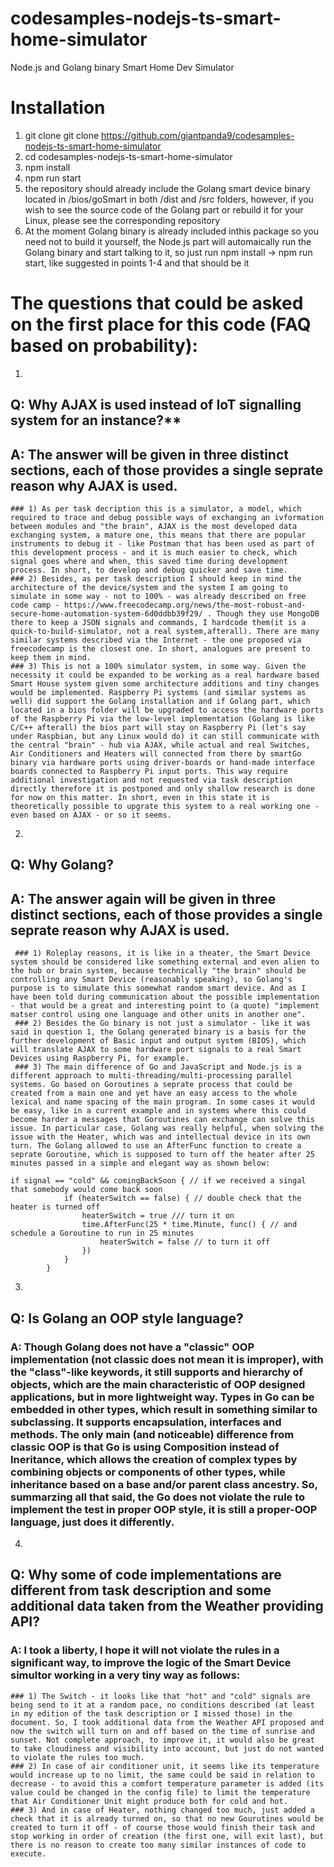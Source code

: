 # codesamples-nodejs-ts-smart-home-simulator
Node.js and Golang binary Smart Home Dev Simulator
# Installation
1) git clone git clone https://github.com/giantpanda9/codesamples-nodejs-ts-smart-home-simulator
2) cd codesamples-nodejs-ts-smart-home-simulator
3) npm install
4) npm run start
5) the repository should already include the Golang smart device binary located in /bios/goSmart in both /dist and /src folders, however, if you wish to see the source code of the Golang part or rebuild it for your Linux, please see the corresponding repository
6) At the moment Golang binary is already included inthis package so you need not to build it yourself, the Node.js part will automaically run the Golang binary and start talking to it, so just run npm install -> npm run start, like suggested in points 1-4 and that should be it

# The questions that could be asked on the first place for this code (FAQ based on probability):
1) 
 ## Q: Why AJAX is used instead of IoT signalling system for an instance?**
 
 ## A: The answer will be given in three distinct sections, each of those provides a single seprate reason why AJAX is used.
    ### 1) As per task decription this is a simulator, a model, which required to trace and debug possible ways of exchanging an ivformation between modules and "the brain", AJAX is the most developed data exchanging system, a mature one, this means that there are popular instruments to debug it - like Postman that has been used as part of this development process - and it is much easier to check, which signal goes where and when, this saved time during development process. In short, to develop and debug quicker and save time.    
    ### 2) Besides, as per task description I should keep in mind the architecture of the device/system and the system I am going to simulate in some way - not to 100% - was already described on free code camp - https://www.freecodecamp.org/news/the-most-robust-and-secure-home-automation-system-6d0ddbb39f29/ . Though they use MongoDB there to keep a JSON signals and commands, I hardcode them(it is a quick-to-build-simulator, not a real system,afterall). There are many similar systems described via the Internet - the one proposed via freecodecamp is the closest one. In short, analogues are present to keep them in mind.    
    ### 3) This is not a 100% simulator system, in some way. Given the necessity it could be expanded to be working as a real hardware based Smart House system given some architecture additions and tiny changes would be implemented. Raspberry Pi systems (and similar systems as well) did support the Golang installation and if Golang part, which located in a bios folder will be upgraded to access the hardware ports of the Raspberry Pi via the low-level implementation (Golang is like C/C++ afterall) the bios part will stay on Raspberry Pi (let's say under Raspbian, but any Linux would do) it can still communicate with the central "brain" - hub via AJAX, while actual and real Switches, Air Conditioners and Heaters will connected from there by smartGo binary via hardware ports using driver-boards or hand-made interface boards connected to Raspberry Pi input ports. This way require additional investigation and not requested via task description directly therefore it is postponed and only shallow research is done for now on this matter. In short, even in this state it is theoretically possible to upgrate this system to a real working one - even based on AJAX - or so it seems.
   
2)
  ## Q: Why Golang?
  ## A: The answer again will be given in three distinct sections, each of those provides a single seprate reason why AJAX is used.  
     ### 1) Roleplay reasons, it is like in a theater, the Smart Device system should be considered like something external and even alien to the hub or brain system, because technically "the brain" should be controlling any Smart Device (reasonably speaking), so Golang's purpose is to simulate this somewhat random smart device. And as I have been told during communication about the possible implementation - that would be a great and interesting point to (a quote) "implement matser control using one language and other units in another one".     
     ### 2) Besides the Go binary is not just a simulator - like it was said in question 1, the Golang generated binary is a basis for the further development of Basic input and output system (BIOS), which will translate AJAX to some hardware port signals to a real Smart Devices using Raspberry Pi, for example.     
     ### 3) The main difference of Go and JavaScript and Node.js is a different approach to multi-threading/multi-processing parallel systems. Go based on Goroutines a seprate process that could be created from a main one and yet have an easy access to the whole lexical and name spacing of the main program. In some cases it would be easy, like in a current example and in systems where this could become harder a messages that Goroutines can exchange can solve this issue. In particular case, Golang was really helpful, when solving the issue with the Heater, which was and intellectual device in its own turn. The Golang allowed to use an AfterFunc function to create a seprate Goroutine, which is supposed to turn off the heater after 25 minutes passed in a simple and elegant way as shown below:
```
if signal == "cold" && comingBackSoon { // if we received a singal that somebody would come back soon
			if (heaterSwitch == false) { // double check that the heater is turned off
				heaterSwitch = true /// turn it on
				time.AfterFunc(25 * time.Minute, func() { // and schedule a Goroutine to run in 25 minutes
					heaterSwitch = false // to turn it off
				})
			}
		}
```
3)
  ## Q: Is Golang an OOP style language?
  ### A: Though Golang does not have a "classic" OOP implementation (not classic does not mean it is improper), with the "class"-like keywords, it still supports and hierarchy of objects, which are the main characteristic of OOP designed applications, but in more lightweight way. Types in Go can be embedded in other types, which result in something similar to subclassing. It supports encapsulation, interfaces and methods. The only main (and noticeable) difference from classic OOP is that Go is using Composition instead of Ineritance, which allows the creation of complex types by combining objects or components of other types, while inheritance based on a base and/or parent class ancestry. So, summarzing all that said, the Go does not violate the rule to implement the test in proper OOP style, it is still a proper-OOP language, just does it differently.
4)
  ## Q: Why some of code implementations are different from task description and some additional data taken from the Weather providing API?
  ### A: I took a liberty, I hope it will not violate the rules in a significant way, to improve the logic of the Smart Device simultor working in a very tiny way as follows: 
    ### 1) The Switch - it looks like that "hot" and "cold" signals are being send to it at a random pace, no conditions described (at least in my edition of the task description or I missed those) in the document. So, I took additional data from the Weather API proposed and now the switch will turn on and off based on the time of sunrise and sunset. Not complete approach, to improve it, it would also be great to take cloudiness and visibility into account, but just do not wanted to violate the rules too much.    
    ### 2) In case of air conditioner unit, it seems like its temperature would increase up to no limit, the same could be said in relation to decrease - to avoid this a comfort temperature parameter is added (its value could be changed in the config file) to limit the temperature that Air Conditioner Unit might produce both for cold and hot.
    ### 3) And in case of Heater, nothing changed too much, just added a check that it is already turned on, so that no new Gourutines would be created to turn it off - of course those would finish their task and stop working in order of creation (the first one, will exit last), but there is no reason to create too many similar instances of code to execute.

